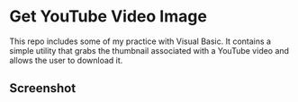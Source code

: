 # Get YouTube Video Image

This repo includes some of my practice with Visual Basic. It contains a simple utility that grabs the thumbnail associated with a YouTube video and allows the user to download it.

## Screenshot
